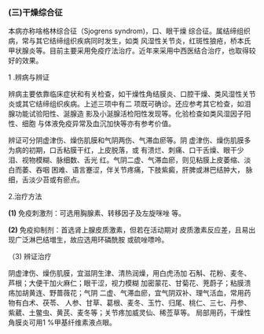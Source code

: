 ###   (三)干燥综合征 

 本病亦称啥格林综合征（Sjogrens  syndrom)，口、眼干燥 综合征。属结缔组织病，常与其它结缔组织疾病同时发生，如类 风湿性关节炎，红斑性狼疮，桥本氏甲状腺炎等。目前主要采用免疫疗法治疗。近年来采用中西医结合治疗，也取得较好的效果。

  1 .辨病与辨证 

 辨病主要依靠临床症状和有关检查，如干燥性角结膜炎、口腔干燥、类风湿性关节炎或其它结缔组织疾病。上述三项中有二 项既可确诊。还应参考其它检查，如泪腺功能试验阳性、涎腺造  影及小涎腺活检阳性发现等。化验检查如类风湿因子阳性、细胞 与体液免疫异常及血沉加快等亦有参考价值。

  辨证可分阴虚津伤、燥伤肌膜和气阴两伤、气滞血瘀等。阴  虚津伤、燥伤肌膜多为病的初期，口舌粘膜干红，上皮脱落，或 有溃烂、刺痛、口干舌燥、眼干少泪、视物模糊、脉细数、舌光 红。气阴二虚、气滞血瘀，则见粘膜上皮萎缩、淡白而萎、吞咽  困难、语言蹇涩，伴关节疼痛，下肢紫癜，肝脾或淋巴结肿大， 脉细，舌淡少苔或有瘀点。

  2.治疗方法

  **(1)**   免疫刺激剂：可选用胸腺素、转移因子及左旋咪唑 等。

   **(2)**   免疫抑制剂：首选肾上腺皮质激素，但若在活动期对 皮质激素反应差，且易出现广泛淋巴结増生，故应选用环磷酰胺 或硫唑嘌呤。 

 （3) 辨证治疗 

 阴虚津伤、燥伤肌膜，宜滋阴生津、清热润燥，用白虎汤加 石斛、花粉、麦冬、芦根；大便干加火麻仁；眼干涩，视力模糊 加密蒙花、甘菊花、茺蔚子；粘膜溃疡加胡黄连、野蔷薇花；气阴  二虚、气滞血瘀，宜气阴双补、理气活血，常用药物有白术、茯苓、  人参、甘草、葛根、麦冬、玉竹、归尾、桃仁、三七、丹参、 紫葳、土鳖虫、黄芪、麦冬等；关节疼加威灵仙、稀莶草等。 局部用药，干燥性角膜炎可用1 %甲基纤维素液点眼。
